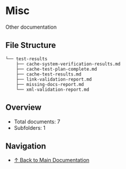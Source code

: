 # Misc

Other documentation

## File Structure

```
└── test-results
    ├── cache-system-verification-results.md
    ├── cache-test-plan-complete.md
    ├── cache-test-results.md
    ├── link-validation-report.md
    ├── missing-docs-report.md
    └── xml-validation-report.md
```

## Overview

- Total documents: 7
- Subfolders: 1

## Navigation

- [↑ Back to Main Documentation](../)
